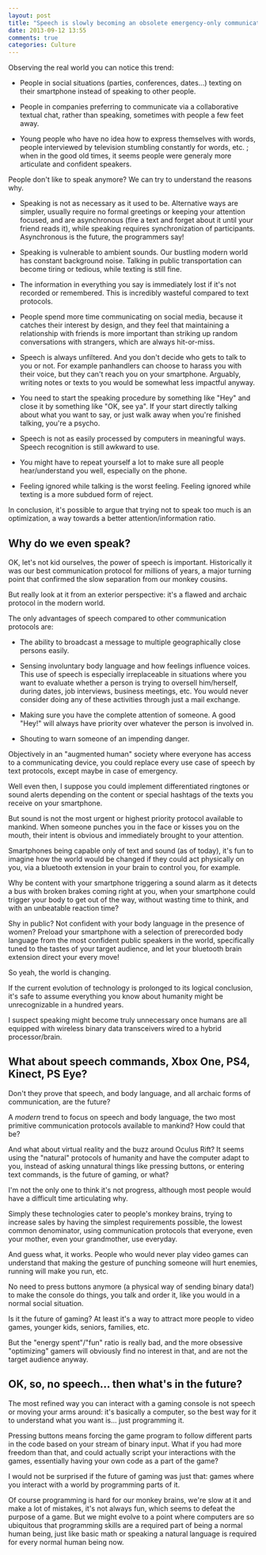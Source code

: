 ```yaml
---
layout: post
title: "Speech is slowly becoming an obsolete emergency-only communication protocol"
date: 2013-09-12 13:55
comments: true
categories: Culture 
---
```


Observing the real world you can notice this trend:

- People in social situations (parties, conferences, dates...) texting on their smartphone instead of speaking to other people.

- People in companies preferring to communicate via a collaborative textual chat, rather than speaking, sometimes with people a few feet away.

- Young people who have no idea how to express themselves with words, people interviewed by television stumbling constantly for words, etc. ; when in the good old times, it seems people were generaly more articulate and confident speakers. 

People don't like to speak anymore? We can try to understand the reasons why.

- Speaking is not as necessary as it used to be. Alternative ways are simpler, usually require no formal greetings or keeping your attention focused, and are asynchronous (fire a text and forget about it until your friend reads it), while speaking requires synchronization of participants. Asynchronous is the future, the programmers say!

- Speaking is vulnerable to ambient sounds. Our bustling modern world has constant background noise. Talking in public transportation can become tiring or tedious, while texting is still fine. 

- The information in everything you say is immediately lost if it's not recorded or remembered. This is incredibly wasteful compared to text protocols.

- People spend more time communicating on social media, because it catches their interest by design, and they feel that maintaining a relationship with friends is more important than striking up random conversations with strangers, which are always hit-or-miss.

- Speech is always unfiltered. And you don't decide who gets to talk to you or not. For example panhandlers can choose to harass you with their voice, but they can't reach you on your smartphone. Arguably, writing notes or texts to you would be somewhat less impactful anyway.

- You need to start the speaking procedure by something like "Hey" and close it by something like "OK, see ya". If your start directly talking about what you want to say, or just walk away when you're finished talking, you're a psycho.

- Speech is not as easily processed by computers in meaningful ways. Speech recognition is still awkward to use.

- You might have to repeat yourself a lot to make sure all people hear/understand you well, especially on the phone.

- Feeling ignored while talking is the worst feeling. Feeling ignored while texting is a more subdued form of reject.

In conclusion, it's possible to argue that trying not to speak too much is an optimization, a way towards a better attention/information ratio.

## Why do we even speak?

OK, let's not kid ourselves, the power of speech is important. Historically it was our best communication protocol for millions of years, a major turning point that confirmed the slow separation from our monkey cousins.

But really look at it from an exterior perspective: it's a flawed and archaic protocol in the modern world.

The only advantages of speech compared to other communication protocols are:

- The ability to broadcast a message to multiple geographically close persons easily.

- Sensing involuntary body language and how feelings influence voices. This use of speech is especially irreplaceable in situations where you want to evaluate whether a person is trying to oversell him/herself, during dates, job interviews, business meetings, etc. You would never consider doing any of these activities through just a mail exchange.

- Making sure you have the complete attention of someone. A good "Hey!" will always have priority over whatever the person is involved in.

- Shouting to warn someone of an impending danger.

Objectively in an "augmented human" society where everyone has access to a communicating device, you could replace every use case of speech by text protocols, except maybe in case of emergency.

Well even then, I suppose you could implement differentiated ringtones or sound alerts depending on the content or special hashtags of the texts you receive on your smartphone.

But sound is not the most urgent or highest priority protocol available to mankind. When someone punches you in the face or kisses you on the mouth, their intent is obvious and immediately brought to your attention.

Smartphones being capable only of text and sound (as of today), it's fun to imagine how the world would be changed if they could act physically on you, via a bluetooth extension in your brain to control you, for example.

Why be content with your smartphone triggering a sound alarm as it detects a bus with broken brakes coming right at you, when your smartphone could trigger your body to get out of the way, without wasting time to think, and with an unbeatable reaction time?

Shy in public? Not confident with your body language in the presence of women? Preload your smartphone with a selection of prerecorded body language from the most confident public speakers in the world, specifically tuned to the tastes of your target audience, and let your bluetooth brain extension direct your every move!

So yeah, the world is changing.

If the current evolution of technology is prolonged to its logical conclusion, it's safe to assume everything you know about humanity might be unrecognizable in a hundred years.

I suspect speaking might become truly unnecessary once humans are all equipped with wireless binary data transceivers wired to a hybrid processor/brain.

## What about speech commands, Xbox One, PS4, Kinect, PS Eye?

Don't they prove that speech, and body language, and all archaic forms of communication, are the future?

A *modern* trend to focus on speech and body language, the two most primitive communication protocols available to mankind? How could that be?

And what about virtual reality and the buzz around Oculus Rift? It seems using the "natural" protocols of humanity and have the computer adapt to you, instead of asking unnatural things like pressing buttons, or entering text commands, is the future of gaming, or what?

I'm not the only one to think it's not progress, although most people would have a difficult time articulating why.

Simply these technologies cater to people's monkey brains, trying to increase sales by having the simplest requirements possible, the lowest common denominator, using communication protocols that everyone, even your mother, even your grandmother, use everyday.

And guess what, it works. People who would never play video games can understand that making the gesture of punching someone will hurt enemies, running will make you run, etc.

No need to press buttons anymore (a physical way of sending binary data!) to make the console do things, you talk and order it, like you would in a normal social situation.

Is it the future of gaming? At least it's a way to attract more people to video games, younger kids, seniors, families, etc.

But the "energy spent"/"fun" ratio is really bad, and the more obsessive "optimizing" gamers will obviously find no interest in that, and are not the target audience anyway.

## OK, so, no speech... then what's in the future?

The most refined way you can interact with a gaming console is not speech or moving your arms around: it's basically a computer, so the best way for it to understand what you want is... just programming it.

Pressing buttons means forcing the game program to follow different parts in the code based on your stream of binary input. What if you had more freedom than that, and could actually script your interactions with the games, essentially having your own code as a part of the game?

I would not be surprised if the future of gaming was just that: games where you interact with a world by programming parts of it.

Of course programming is hard for our monkey brains, we're slow at it and make a lot of mistakes, it's not always fun, which seems to defeat the purpose of a game. But we might evolve to a point where computers are so ubiquitous that programming skills are a required part of being a normal human being, just like basic math or speaking a natural language is required for every normal human being now.


